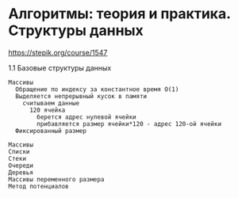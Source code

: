 Алгоритмы: теория и практика. Структуры данных
===
https://stepik.org/course/1547

1.1 Базовые структуры данных

    Массивы
      Обращение по индексу за константное время O(1)
      Выделяется непрерывный кусок в памяти
        считываем данные
          120 ячейка
            берется адрес нулевой ячейки
            прибавляется размер ячейки*120 - адрес 120-ой ячейки
      Фиксированный размер

    Массивы
    Списки
    Стеки
    Очереди
    Деревья
    Массивы переменного размера
    Метод потенциалов


